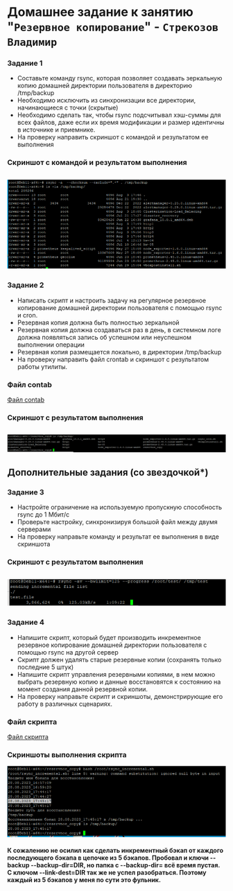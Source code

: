 # Домашнее задание к занятию "`Резервное копирование`" - `Стрекозов Владимир`

### Задание 1
* Составьте команду rsync, которая позволяет создавать зеркальную копию домашней директории пользователя в директорию /tmp/backup
* Необходимо исключить из синхронизации все директории, начинающиеся с точки (скрытые)
* Необходимо сделать так, чтобы rsync подсчитывал хэш-суммы для всех файлов, даже если их время модификации и размер идентичны в источнике и приемнике.
* На проверку направить скриншот с командой и результатом ее выполнения
### Скриншот с командой и результатом выполнения
![](https://github.com/Svalker1989/rezervnoe_copy/blob/main/Z1.PNG)
---

### Задание 2
* Написать скрипт и настроить задачу на регулярное резервное копирование домашней директории пользователя с помощью rsync и cron.
* Резервная копия должна быть полностью зеркальной
* Резервная копия должна создаваться раз в день, в системном логе должна появляться запись об успешном или неуспешном выполнении операции
* Резервная копия размещается локально, в директории /tmp/backup
* На проверку направить файл crontab и скриншот с результатом работы утилиты.
### Файл contab
[Файл contab](https://github.com/Svalker1989/rezervnoe_copy/blob/main/rsync_cron.sh)
### Скриншот с результатом выполнения
![](https://github.com/Svalker1989/rezervnoe_copy/blob/main/Z2.PNG)
---

## Дополнительные задания (со звездочкой*)
### Задание 3
* Настройте ограничение на используемую пропускную способность rsync до 1 Мбит/c
* Проверьте настройку, синхронизируя большой файл между двумя серверами
* На проверку направьте команду и результат ее выполнения в виде скриншота
### Скриншот с результатом выполнения
![](https://github.com/Svalker1989/rezervnoe_copy/blob/main/Z3.PNG)
---

### Задание 4
* Напишите скрипт, который будет производить инкрементное резервное копирование домашней директории пользователя с помощью rsync на другой сервер
* Скрипт должен удалять старые резервные копии (сохранять только последние 5 штук)
* Напишите скрипт управления резервными копиями, в нем можно выбрать резервную копию и данные восстановятся к состоянию на момент создания данной резервной копии.
* На проверку направьте скрипт и скриншоты, демонстрирующие его работу в различных сценариях.
### Файл скрипта
[Файл скрипта](https://github.com/Svalker1989/rezervnoe_copy/blob/main/rsync_incremental.sh)
### Скриншоты выполнения скрипта
![](https://github.com/Svalker1989/rezervnoe_copy/blob/main/Z4.PNG)
#### К сожалению не осилил как сделать инкрементный бэкап от каждого последующего бэкапа в цепочке из 5 бэкапов. Пробовал и ключи --backup --backup-dir=DIR, но папка с --backup-dir= всё время пустая. С ключом --link-dest=DIR так же не успел разобраться. Поэтому каждый из 5 бэкапов у меня по сути это фульник.
